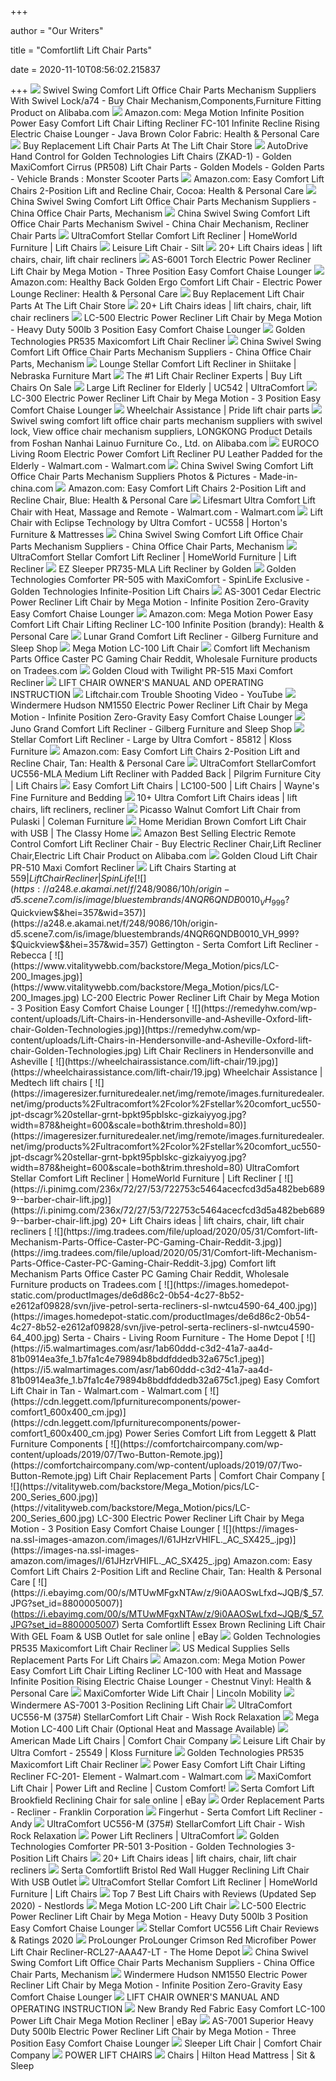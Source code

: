 +++
        
author = "Our Writers"
        
title = "Comfortlift Lift Chair Parts"
        
date = 2020-11-10T08:56:02.215837
        
+++
[ ![](https://sc01.alicdn.com/kf/HTB1yhhgPXXXXXbTXFXXq6xXFXXXl/230065847/HTB1yhhgPXXXXXbTXFXXq6xXFXXXl.jpg)](https://sc01.alicdn.com/kf/HTB1yhhgPXXXXXbTXFXXq6xXFXXXl/230065847/HTB1yhhgPXXXXXbTXFXXq6xXFXXXl.jpg) Swivel Swing Comfort Lift Office Chair Parts Mechanism Suppliers With  Swivel Lock/a74 - Buy Chair Mechanism,Components,Furniture Fitting Product  on Alibaba.com
[ ![](https://images-na.ssl-images-amazon.com/images/I/912u0cF%2BoKL._AC_SL1500_.jpg)](https://images-na.ssl-images-amazon.com/images/I/912u0cF%2BoKL._AC_SL1500_.jpg) Amazon.com: Mega Motion Infinite Position Power Easy Comfort Lift Chair  Lifting Recliner FC-101 Infinite Recline Rising Electric Chaise Lounger -  Java Brown Color Fabric: Health & Personal Care
[ ![](https://www.lift-chair-store.com/cache/1463084481611/content/RandomParts2.png)](https://www.lift-chair-store.com/cache/1463084481611/content/RandomParts2.png) Buy Replacement Lift Chair Parts At The Lift Chair Store
[ ![](https://www.monsterscooterparts.com/media/catalog/product/a/u/autodrive-hand-control-goldentech-lift-chairs_2.jpg)](https://www.monsterscooterparts.com/media/catalog/product/a/u/autodrive-hand-control-goldentech-lift-chairs_2.jpg) AutoDrive Hand Control for Golden Technologies Lift Chairs (ZKAD-1) -  Golden MaxiComfort Cirrus (PR508) Lift Chair Parts - Golden Models - Golden  Parts - Vehicle Brands : Monster Scooter Parts
[ ![](https://m.media-amazon.com/images/I/41bw22bdqCL._AC_SS350_.jpg)](https://m.media-amazon.com/images/I/41bw22bdqCL._AC_SS350_.jpg) Amazon.com: Easy Comfort Lift Chairs 2-Position Lift and Recline Chair,  Cocoa: Health & Personal Care
[ ![](https://image.made-in-china.com/2f0j00AzdYutWcfSbZ/Swivel-Swing-Comfort-Lift-Office-Chair-Parts-Mechanism-Suppliers.jpg)](https://image.made-in-china.com/2f0j00AzdYutWcfSbZ/Swivel-Swing-Comfort-Lift-Office-Chair-Parts-Mechanism-Suppliers.jpg) China Swivel Swing Comfort Lift Office Chair Parts Mechanism Suppliers -  China Office Chair Parts, Mechanism
[ ![](https://image.made-in-china.com/43f34j00sdgEbZPJkBou/Swivel-Swing-Comfort-Lift-Office-Chair-Parts-Mechanism-Swivel.jpg)](https://image.made-in-china.com/43f34j00sdgEbZPJkBou/Swivel-Swing-Comfort-Lift-Office-Chair-Parts-Mechanism-Swivel.jpg) China Swivel Swing Comfort Lift Office Chair Parts Mechanism Swivel - China  Chair Mechanism, Recliner Chair Parts
[ ![](https://imageresizer.furnituredealer.net/img/remote/images.furnituredealer.net/img/products%2Fultracomfort%2Fcolor%2Fstellar%20comfort_ste200101-bmgs--m4steisgo_kdrvaxg.jpg?width=878&height=600&scale=both&trim.threshold=80)](https://imageresizer.furnituredealer.net/img/remote/images.furnituredealer.net/img/products%2Fultracomfort%2Fcolor%2Fstellar%20comfort_ste200101-bmgs--m4steisgo_kdrvaxg.jpg?width=878&height=600&scale=both&trim.threshold=80) UltraComfort Stellar Comfort Lift Recliner | HomeWorld Furniture | Lift  Chairs
[ ![](https://www.watsons.com/media/catalog/product/cache/e4d64343b1bc593f1c5348fe05efa4a6/3/5/350100_ultracomfort_leisure_comfort_lift_chair_silt_upright_white_1.jpg)](https://www.watsons.com/media/catalog/product/cache/e4d64343b1bc593f1c5348fe05efa4a6/3/5/350100_ultracomfort_leisure_comfort_lift_chair_silt_upright_white_1.jpg) Leisure Lift Chair - Silt
[ ![](https://i.pinimg.com/236x/35/a1/66/35a166f3e8cf1d849fe159fb8659b63a--easy-comforts-lift.jpg)](https://i.pinimg.com/236x/35/a1/66/35a166f3e8cf1d849fe159fb8659b63a--easy-comforts-lift.jpg) 20+ Lift Chairs ideas | lift chairs, chair, lift chair recliners
[ ![](https://vitalityweb.com/backstore/Mega_Motion/pics/AS-6001-Lift-Chair-Gold.jpg)](https://vitalityweb.com/backstore/Mega_Motion/pics/AS-6001-Lift-Chair-Gold.jpg) AS-6001 Torch Electric Power Recliner Lift Chair by Mega Motion - Three  Position Easy Comfort Chaise Lounger
[ ![](https://m.media-amazon.com/images/I/31Yp8Ag-1UL._AC_UL320_.jpg)](https://m.media-amazon.com/images/I/31Yp8Ag-1UL._AC_UL320_.jpg) Amazon.com: Healthy Back Golden Ergo Comfort Lift Chair - Electric Power  Lounge Recliner: Health & Personal Care
[ ![](https://www.lift-chair-store.com/cache/1463084481611/content/LCController2.jpg)](https://www.lift-chair-store.com/cache/1463084481611/content/LCController2.jpg) Buy Replacement Lift Chair Parts At The Lift Chair Store
[ ![](https://i.pinimg.com/236x/93/7e/04/937e0429092e5f5fbe1d44187b62148c.jpg)](https://i.pinimg.com/236x/93/7e/04/937e0429092e5f5fbe1d44187b62148c.jpg) 20+ Lift Chairs ideas | lift chairs, chair, lift chair recliners
[ ![](https://www.vitalitywebb.com/backstore/Mega_Motion/pics/LC-500_Color.jpg)](https://www.vitalitywebb.com/backstore/Mega_Motion/pics/LC-500_Color.jpg) LC-500 Electric Power Recliner Lift Chair by Mega Motion - Heavy Duty 500lb  3 Position Easy Comfort Chaise Lounger
[ ![](https://cdn3.volusion.com/j575u.gtsw7/v/vspfiles/photos/PR535-6.jpg?v-cache=1591116137)](https://cdn3.volusion.com/j575u.gtsw7/v/vspfiles/photos/PR535-6.jpg?v-cache=1591116137) Golden Technologies PR535 Maxicomfort Lift Chair Recliner
[ ![](https://image.made-in-china.com/202f0j00wgAUuYlzAKbZ/Swivel-Swing-Comfort-Lift-Office-Chair-Parts-Mechanism-Suppliers.jpg)](https://image.made-in-china.com/202f0j00wgAUuYlzAKbZ/Swivel-Swing-Comfort-Lift-Office-Chair-Parts-Mechanism-Suppliers.jpg) China Swivel Swing Comfort Lift Office Chair Parts Mechanism Suppliers -  China Office Chair Parts, Mechanism
[ ![](https://www.nfm.com/productimages/57102048/2/l)](https://www.nfm.com/productimages/57102048/2/l) Lounge Stellar Comfort Lift Recliner in Shiitake | Nebraska Furniture Mart
[ ![](https://www.usmedicalsupplies.com/cache/1562350188066/images/lc/positions/two-position.jpg)](https://www.usmedicalsupplies.com/cache/1562350188066/images/lc/positions/two-position.jpg) The #1 Lift Chair Recliner Experts | Buy Lift Chairs On Sale
[ ![](https://www.ultracomfort.com/wp-content/uploads/2019/10/UC-542L-Cobblestoneprod.jpg)](https://www.ultracomfort.com/wp-content/uploads/2019/10/UC-542L-Cobblestoneprod.jpg) Large Lift Recliner for Elderly | UC542 | UltraComfort
[ ![](https://vitalityweb.com/backstore/Mega_Motion/pics/LC-300_Reclined_Series.jpg)](https://vitalityweb.com/backstore/Mega_Motion/pics/LC-300_Reclined_Series.jpg) LC-300 Electric Power Recliner Lift Chair by Mega Motion - 3 Position Easy  Comfort Chaise Lounger
[ ![](https://wheelchairassistance.com/lift-chair/52.jpg)](https://wheelchairassistance.com/lift-chair/52.jpg) Wheelchair Assistance | Pride lift chair parts
[ ![](https://sc01.alicdn.com/kf/HTB1ybrBNpXXXXXDapXXq6xXFXXXo.jpg_350x350.jpg)](https://sc01.alicdn.com/kf/HTB1ybrBNpXXXXXDapXXq6xXFXXXo.jpg_350x350.jpg) Swivel swing comfort lift office chair parts mechanism suppliers with  swivel lock, View office chair mechanism suppliers, LONGKONG Product  Details from Foshan Nanhai Lainuo Furniture Co., Ltd. on Alibaba.com
[ ![](https://i5.walmartimages.com/asr/97a1b790-7aa0-41fe-82cc-82ff45ea2b70_2.66069ca9b8c688c411ece2a843f68e7e.jpeg)](https://i5.walmartimages.com/asr/97a1b790-7aa0-41fe-82cc-82ff45ea2b70_2.66069ca9b8c688c411ece2a843f68e7e.jpeg) EUROCO Living Room Electric Power Comfort Lift Recliner PU Leather Padded  for the Elderly - Walmart.com - Walmart.com
[ ![](https://image.made-in-china.com/2f0j00JgmYrLWdyZbs/Swivel-Swing-Comfort-Lift-Office-Chair-Parts-Mechanism-Suppliers.jpg)](https://image.made-in-china.com/2f0j00JgmYrLWdyZbs/Swivel-Swing-Comfort-Lift-Office-Chair-Parts-Mechanism-Suppliers.jpg) China Swivel Swing Comfort Lift Office Chair Parts Mechanism Suppliers  Photos & Pictures - Made-in-china.com
[ ![](https://images-na.ssl-images-amazon.com/images/I/41dZSMws-ML._AC_.jpg)](https://images-na.ssl-images-amazon.com/images/I/41dZSMws-ML._AC_.jpg) Amazon.com: Easy Comfort Lift Chairs 2-Position Lift and Recline Chair,  Blue: Health & Personal Care
[ ![](https://i5.walmartimages.com/asr/8053756c-fe0a-418c-a5c7-e5e0200b4014_1.2503132e44b7dd59a628b0320b37b466.jpeg?odnWidth=612&odnHeight=612&odnBg=ffffff)](https://i5.walmartimages.com/asr/8053756c-fe0a-418c-a5c7-e5e0200b4014_1.2503132e44b7dd59a628b0320b37b466.jpeg?odnWidth=612&odnHeight=612&odnBg=ffffff) Lifesmart Ultra Comfort Lift Chair with Heat, Massage and Remote -  Walmart.com - Walmart.com
[ ![](https://cdn.knorrweb.com/ultra-comfort/800x800/bce59bfc26d28bc3e84dc4dbe9a3cdba.jpg)](https://cdn.knorrweb.com/ultra-comfort/800x800/bce59bfc26d28bc3e84dc4dbe9a3cdba.jpg) Lift Chair with Eclipse Technology by Ultra Comfort - UC558 | Horton's  Furniture & Mattresses
[ ![](https://image.made-in-china.com/202f0j00ApwYgzhrEKbS/Swivel-Swing-Comfort-Lift-Office-Chair-Parts-Mechanism-Suppliers.jpg)](https://image.made-in-china.com/202f0j00ApwYgzhrEKbS/Swivel-Swing-Comfort-Lift-Office-Chair-Parts-Mechanism-Suppliers.jpg) China Swivel Swing Comfort Lift Office Chair Parts Mechanism Suppliers -  China Office Chair Parts, Mechanism
[ ![](https://imageresizer.furnituredealer.net/img/remote/images.furnituredealer.net/img/products%2Fultracomfort%2Fcolor%2Fstellar%20comfort_uc550-jpt-dscagr%20stellar-grnt-b4fbyc9ubakaa4cu8evysuq.jpg?width=878&height=600&scale=both&trim.threshold=80)](https://imageresizer.furnituredealer.net/img/remote/images.furnituredealer.net/img/products%2Fultracomfort%2Fcolor%2Fstellar%20comfort_uc550-jpt-dscagr%20stellar-grnt-b4fbyc9ubakaa4cu8evysuq.jpg?width=878&height=600&scale=both&trim.threshold=80) UltraComfort Stellar Comfort Lift Recliner | HomeWorld Furniture | Lift  Recliner
[ ![](https://cdn11.bigcommerce.com/s-xav554o/images/stencil/1280x1280/products/1586/12779/PR761_LIFTED_BOURBON__51866.1596216454.jpg?c=2)](https://cdn11.bigcommerce.com/s-xav554o/images/stencil/1280x1280/products/1586/12779/PR761_LIFTED_BOURBON__51866.1596216454.jpg?c=2) EZ Sleeper PR735-MLA Lift Recliner by Golden
[ ![](https://www.spinlife.com/images/alternate/73754_1_13.jpg)](https://www.spinlife.com/images/alternate/73754_1_13.jpg) Golden Technologies Comforter PR-505 with MaxiComfort - SpinLife Exclusive  - Golden Technologies Infinite-Position Lift Chairs
[ ![](https://www.vitalitywebb.com/backstore/Mega_Motion/pics/AS-3001-chair-Blue.jpg)](https://www.vitalitywebb.com/backstore/Mega_Motion/pics/AS-3001-chair-Blue.jpg) AS-3001 Cedar Electric Power Recliner Lift Chair by Mega Motion - Infinite  Position Zero-Gravity Easy Comfort Chaise Lounger
[ ![](https://images-na.ssl-images-amazon.com/images/I/51zdn6vZeyL._AC_SY450_.jpg)](https://images-na.ssl-images-amazon.com/images/I/51zdn6vZeyL._AC_SY450_.jpg) Amazon.com: Mega Motion Power Easy Comfort Lift Chair Lifting Recliner  LC-100 Infinite Position (brandy): Health & Personal Care
[ ![](https://gilbergfurniture.com/1551/lunar-grand-comfort-lift-recliner.jpg)](https://gilbergfurniture.com/1551/lunar-grand-comfort-lift-recliner.jpg) Lunar Grand Comfort Lift Recliner - Gilberg Furniture and Sleep Shop
[ ![](http://chairenvy.com/media/catalog/product/cache/1/image/9df78eab33525d08d6e5fb8d27136e95/l/c/lc-100_brandy.jpg)](http://chairenvy.com/media/catalog/product/cache/1/image/9df78eab33525d08d6e5fb8d27136e95/l/c/lc-100_brandy.jpg) Mega Motion LC-100 Lift Chair
[ ![](https://sc01.alicdn.com/kf/HTB1LmWkbwaH3KVjSZFjq6AFWpXaa/231611411/HTB1LmWkbwaH3KVjSZFjq6AFWpXaa.jpg)](https://sc01.alicdn.com/kf/HTB1LmWkbwaH3KVjSZFjq6AFWpXaa/231611411/HTB1LmWkbwaH3KVjSZFjq6AFWpXaa.jpg) Comfort lift Mechanism Parts Office Caster PC Gaming Chair Reddit,  Wholesale Furniture products on Tradees.com
[ ![](https://cdn11.bigcommerce.com/s-xav554o/images/stencil/original/products/1456/10065/PR514-UCB-CoffeeBean-STANDING__73832.1534456366.jpg?c=2)](https://cdn11.bigcommerce.com/s-xav554o/images/stencil/original/products/1456/10065/PR514-UCB-CoffeeBean-STANDING__73832.1534456366.jpg?c=2) Golden Cloud with Twilight PR-515 Maxi Comfort Recliner
[ ![](x-raw-image:///d2aa99e4f103103318a100c5df4c074464123155ff180ad1bca519aab59a733f)](x-raw-image:///d2aa99e4f103103318a100c5df4c074464123155ff180ad1bca519aab59a733f) LIFT CHAIR OWNER'S MANUAL AND OPERATING INSTRUCTION
[ ![](https://i.ytimg.com/vi/3SHc5N9v0cM/maxresdefault.jpg)](https://i.ytimg.com/vi/3SHc5N9v0cM/maxresdefault.jpg) Liftchair.com Trouble Shooting Video - YouTube
[ ![](https://vitalityweb.com/backstore/Mega_Motion/pics/Hudson-NM1550-Chair.jpg)](https://vitalityweb.com/backstore/Mega_Motion/pics/Hudson-NM1550-Chair.jpg) Windermere Hudson NM1550 Electric Power Recliner Lift Chair by Mega Motion  - Infinite Position Zero-Gravity Easy Comfort Chaise Lounger
[ ![](https://gilbergfurniture.com/1553-thickbox_default/juno-grand-comfort-lift-recliner.jpg)](https://gilbergfurniture.com/1553-thickbox_default/juno-grand-comfort-lift-recliner.jpg) Juno Grand Comfort Lift Recliner - Gilberg Furniture and Sleep Shop
[ ![](https://cdn.knorrweb.com/ultra-comfort/800x800/stellar-comfort-collection-uc550-l.jpg)](https://cdn.knorrweb.com/ultra-comfort/800x800/stellar-comfort-collection-uc550-l.jpg) Stellar Comfort Lift Recliner - Large by Ultra Comfort - 85812 | Kloss  Furniture
[ ![](https://images-na.ssl-images-amazon.com/images/I/91lVa7X9iOL._AC_SX425_.jpg)](https://images-na.ssl-images-amazon.com/images/I/91lVa7X9iOL._AC_SX425_.jpg) Amazon.com: Easy Comfort Lift Chairs 2-Position Lift and Recline Chair,  Tan: Health & Personal Care
[ ![](https://imageresizer.furnituredealer.net/img/remote/images.furnituredealer.net/img/products%2Fultracomfort%2Fcolor%2Fstellarcomfort_uc556-m-wicker-b1.jpg?width=878&height=600&scale=both&trim.threshold=80)](https://imageresizer.furnituredealer.net/img/remote/images.furnituredealer.net/img/products%2Fultracomfort%2Fcolor%2Fstellarcomfort_uc556-m-wicker-b1.jpg?width=878&height=600&scale=both&trim.threshold=80) UltraComfort StellarComfort UC556-MLA Medium Lift Recliner with Padded Back  | Pilgrim Furniture City | Lift Chairs
[ ![](https://s3.amazonaws.com/furniture.retailcatalog.us/products/44080/large/mm30801-pic.jpg)](https://s3.amazonaws.com/furniture.retailcatalog.us/products/44080/large/mm30801-pic.jpg) Easy Comfort Lift Chairs | LC100-500 | Lift Chairs | Wayne's Fine Furniture  and Bedding
[ ![](https://i.pinimg.com/236x/fb/b9/f4/fbb9f41579bcba53a5828a76cbaa433e.jpg)](https://i.pinimg.com/236x/fb/b9/f4/fbb9f41579bcba53a5828a76cbaa433e.jpg) 10+ Ultra Comfort Lift Chairs ideas | lift chairs, lift recliners, recliner
[ ![](https://d9dvmj2a7k2dc.cloudfront.net/catalog/product/cache/1/image/731x481/17f82f742ffe127f42dca9de82fb58b1/p/g/pgjcamnomg3yleqdmerh_pul20191.jpg)](https://d9dvmj2a7k2dc.cloudfront.net/catalog/product/cache/1/image/731x481/17f82f742ffe127f42dca9de82fb58b1/p/g/pgjcamnomg3yleqdmerh_pul20191.jpg) Picasso Walnut Comfort Lift Chair from Pulaski | Coleman Furniture
[ ![](http://www.theclassyhome.com/catalog/RH-156DSA449U-016-277-RM1.jpg)](http://www.theclassyhome.com/catalog/RH-156DSA449U-016-277-RM1.jpg) Home Meridian Brown Comfort Lift Chair with USB | The Classy Home
[ ![](https://sc01.alicdn.com/kf/UT8MEREXOxXXXagOFbX6/228444092/UT8MEREXOxXXXagOFbX6.jpg_.webp)](https://sc01.alicdn.com/kf/UT8MEREXOxXXXagOFbX6/228444092/UT8MEREXOxXXXagOFbX6.jpg_.webp) Amazon Best Selling Electric Remote Control Comfort Lift Recliner Chair -  Buy Electric Recliner Chair,Lift Recliner Chair,Electric Lift Chair Product  on Alibaba.com
[ ![](https://cdn11.bigcommerce.com/s-xav554o/images/stencil/1280x1280/products/952/4768/PR510SME_Cloud_Calypso__42504.1444752343.jpg?c=2)](https://cdn11.bigcommerce.com/s-xav554o/images/stencil/1280x1280/products/952/4768/PR510SME_Cloud_Calypso__42504.1444752343.jpg?c=2) Golden Cloud Lift Chair PR-510 Maxi Comfort Recliner
[ ![](https://www.spinlife.com/images/productCategories/943_Large.png)](https://www.spinlife.com/images/productCategories/943_Large.png) Lift Chairs Starting at $559 | Lift Chair Recliner | SpinLife
[ ![](https://a248.e.akamai.net/f/248/9086/10h/origin-d5.scene7.com/is/image/bluestembrands/4NQR6QNDB0010_VH_999?$Quickview$&hei=357&wid=357)](https://a248.e.akamai.net/f/248/9086/10h/origin-d5.scene7.com/is/image/bluestembrands/4NQR6QNDB0010_VH_999?$Quickview$&hei=357&wid=357) Gettington - Serta Comfort Lift Recliner - Rebecca
[ ![](https://www.vitalitywebb.com/backstore/Mega_Motion/pics/LC-200_Images.jpg)](https://www.vitalitywebb.com/backstore/Mega_Motion/pics/LC-200_Images.jpg) LC-200 Electric Power Recliner Lift Chair by Mega Motion - 3 Position Easy  Comfort Chaise Lounger
[ ![](https://remedyhw.com/wp-content/uploads/Lift-Chairs-in-Hendersonville-and-Asheville-Oxford-lift-chair-Golden-Technologies.jpg)](https://remedyhw.com/wp-content/uploads/Lift-Chairs-in-Hendersonville-and-Asheville-Oxford-lift-chair-Golden-Technologies.jpg) Lift Chair Recliners in Hendersonville and Asheville
[ ![](https://wheelchairassistance.com/lift-chair/19.jpg)](https://wheelchairassistance.com/lift-chair/19.jpg) Wheelchair Assistance | Medtech lift chairs
[ ![](https://imageresizer.furnituredealer.net/img/remote/images.furnituredealer.net/img/products%2Fultracomfort%2Fcolor%2Fstellar%20comfort_uc550-jpt-dscagr%20stellar-grnt-bpkt95pblskc-gizkaiyyog.jpg?width=878&height=600&scale=both&trim.threshold=80)](https://imageresizer.furnituredealer.net/img/remote/images.furnituredealer.net/img/products%2Fultracomfort%2Fcolor%2Fstellar%20comfort_uc550-jpt-dscagr%20stellar-grnt-bpkt95pblskc-gizkaiyyog.jpg?width=878&height=600&scale=both&trim.threshold=80) UltraComfort Stellar Comfort Lift Recliner | HomeWorld Furniture | Lift  Recliner
[ ![](https://i.pinimg.com/236x/72/27/53/722753c5464acecfcd3d5a482beb6899--barber-chair-lift.jpg)](https://i.pinimg.com/236x/72/27/53/722753c5464acecfcd3d5a482beb6899--barber-chair-lift.jpg) 20+ Lift Chairs ideas | lift chairs, chair, lift chair recliners
[ ![](https://img.tradees.com/file/upload/2020/05/31/Comfort-lift-Mechanism-Parts-Office-Caster-PC-Gaming-Chair-Reddit-3.jpg)](https://img.tradees.com/file/upload/2020/05/31/Comfort-lift-Mechanism-Parts-Office-Caster-PC-Gaming-Chair-Reddit-3.jpg) Comfort lift Mechanism Parts Office Caster PC Gaming Chair Reddit,  Wholesale Furniture products on Tradees.com
[ ![](https://images.homedepot-static.com/productImages/de6d86c2-0b54-4c27-8b52-e2612af09828/svn/jive-petrol-serta-recliners-sl-nwtcu4590-64_400.jpg)](https://images.homedepot-static.com/productImages/de6d86c2-0b54-4c27-8b52-e2612af09828/svn/jive-petrol-serta-recliners-sl-nwtcu4590-64_400.jpg) Serta - Chairs - Living Room Furniture - The Home Depot
[ ![](https://i5.walmartimages.com/asr/1ab60ddd-c3d2-41a7-aa4d-81b0914ea3fe_1.b7fa1c4e79894b8bddfddedb32a675c1.jpeg)](https://i5.walmartimages.com/asr/1ab60ddd-c3d2-41a7-aa4d-81b0914ea3fe_1.b7fa1c4e79894b8bddfddedb32a675c1.jpeg) Easy Comfort Lift Chair in Tan - Walmart.com - Walmart.com
[ ![](https://cdn.leggett.com/lpfurniturecomponents/power-comfort1_600x400_cm.jpg)](https://cdn.leggett.com/lpfurniturecomponents/power-comfort1_600x400_cm.jpg) Power Series Comfort Lift from Leggett & Platt Furniture Components
[ ![](https://comfortchaircompany.com/wp-content/uploads/2019/07/Two-Button-Remote.jpg)](https://comfortchaircompany.com/wp-content/uploads/2019/07/Two-Button-Remote.jpg) Lift Chair Replacement Parts | Comfort Chair Company
[ ![](https://vitalityweb.com/backstore/Mega_Motion/pics/LC-200_Series_600.jpg)](https://vitalityweb.com/backstore/Mega_Motion/pics/LC-200_Series_600.jpg) LC-300 Electric Power Recliner Lift Chair by Mega Motion - 3 Position Easy  Comfort Chaise Lounger
[ ![](https://images-na.ssl-images-amazon.com/images/I/61JHzrVHIFL._AC_SX425_.jpg)](https://images-na.ssl-images-amazon.com/images/I/61JHzrVHIFL._AC_SX425_.jpg) Amazon.com: Easy Comfort Lift Chairs 2-Position Lift and Recline Chair,  Tan: Health & Personal Care
[ ![](https://i.ebayimg.com/00/s/MTUwMFgxNTAw/z/9i0AAOSwLfxd~JQB/$_57.JPG?set_id=8800005007)](https://i.ebayimg.com/00/s/MTUwMFgxNTAw/z/9i0AAOSwLfxd~JQB/$_57.JPG?set_id=8800005007) Serta Comfortlift Essex Brown Reclining Lift Chair With GEL Foam & USB  Outlet for sale online | eBay
[ ![](https://cdn3.volusion.com/j575u.gtsw7/v/vspfiles/photos/PR535-5.jpg?v-cache=1591116137)](https://cdn3.volusion.com/j575u.gtsw7/v/vspfiles/photos/PR535-5.jpg?v-cache=1591116137) Golden Technologies PR535 Maxicomfort Lift Chair Recliner
[ ![](https://www.usmedicalsupplies.com/cache/1562350186586/content/LCPartsDiagram.jpg)](https://www.usmedicalsupplies.com/cache/1562350186586/content/LCPartsDiagram.jpg) US Medical Supplies Sells Replacement Parts For Lift Chairs
[ ![](https://images-na.ssl-images-amazon.com/images/I/91AdkIbkmZL._AC_SL1500_.jpg)](https://images-na.ssl-images-amazon.com/images/I/91AdkIbkmZL._AC_SL1500_.jpg) Amazon.com: Mega Motion Power Easy Comfort Lift Chair Lifting Recliner  LC-100 with Heat and Massage Infinite Position Rising Electric Chaise  Lounger - Chestnut Vinyl: Health & Personal Care
[ ![](https://www.lincolnmobility.com/wp-content/uploads/2018/02/PR-505-M26D-Admiral-Lifted.png)](https://www.lincolnmobility.com/wp-content/uploads/2018/02/PR-505-M26D-Admiral-Lifted.png) MaxiComforter Wide Lift Chair | Lincoln Mobility
[ ![](https://cdn.amicamedicalsupply.com/media/catalog/product/cache/1/image/540x/9df78eab33525d08d6e5fb8d27136e95/a/s/xas-7001-lifted.jpg.pagespeed.ic.5iduKT7VzY.jpg)](https://cdn.amicamedicalsupply.com/media/catalog/product/cache/1/image/540x/9df78eab33525d08d6e5fb8d27136e95/a/s/xas-7001-lifted.jpg.pagespeed.ic.5iduKT7VzY.jpg) Windermere AS-7001 3-Position Reclining Lift Chair
[ ![](https://cdn.shopify.com/s/files/1/1509/5162/files/Stellar_Comfort_Line_UltraComfort_550_options_132e90b1-9e1e-4df1-908d-fa8ee919eaa0_1024x1024.jpg?v=1537812187)](https://cdn.shopify.com/s/files/1/1509/5162/files/Stellar_Comfort_Line_UltraComfort_550_options_132e90b1-9e1e-4df1-908d-fa8ee919eaa0_1024x1024.jpg?v=1537812187) UltraComfort UC556-M (375#) StellarComfort Lift Chair - Wish Rock Relaxation
[ ![](https://www.valenciaseating.com/media/catalog/product/cache/1/image/9df78eab33525d08d6e5fb8d27136e95/l/c/lc-400_java_2.jpg)](https://www.valenciaseating.com/media/catalog/product/cache/1/image/9df78eab33525d08d6e5fb8d27136e95/l/c/lc-400_java_2.jpg) Mega Motion LC-400 Lift Chair (Optional Heat and Massage Available)
[ ![](https://comfortchaircompany.com/wp-content/uploads/2019/02/775IS-ZW-10-1-300x169.jpg)](https://comfortchaircompany.com/wp-content/uploads/2019/02/775IS-ZW-10-1-300x169.jpg) American Made Lift Chairs | Comfort Chair Company
[ ![](https://cdn.knorrweb.com/ultra-comfort/b3bb848cb2bff441c963635e0177d8db.jpg)](https://cdn.knorrweb.com/ultra-comfort/b3bb848cb2bff441c963635e0177d8db.jpg) Leisure Lift Chair by Ultra Comfort - 25549 | Kloss Furniture
[ ![](https://cdn3.volusion.com/j575u.gtsw7/v/vspfiles/photos/PR535-3.jpg?v-cache=1591116137)](https://cdn3.volusion.com/j575u.gtsw7/v/vspfiles/photos/PR535-3.jpg?v-cache=1591116137) Golden Technologies PR535 Maxicomfort Lift Chair Recliner
[ ![](https://i5.walmartimages.com/asr/8409ce60-c3e2-4c62-ba60-81d158ba2a53_1.8bda338328ebf52827ad7e24a2db3156.jpeg?odnWidth=612&odnHeight=612&odnBg=ffffff)](https://i5.walmartimages.com/asr/8409ce60-c3e2-4c62-ba60-81d158ba2a53_1.8bda338328ebf52827ad7e24a2db3156.jpeg?odnWidth=612&odnHeight=612&odnBg=ffffff) Power Easy Comfort Lift Chair Lifting Recliner FC-201- Element -  Walmart.com - Walmart.com
[ ![](https://www.thebonestore.com/wp-content/uploads/2020/03/Tile-PR535.jpg)](https://www.thebonestore.com/wp-content/uploads/2020/03/Tile-PR535.jpg) MaxiComfort Lift Chair | Power Lift and Recline | Custom Comfort!
[ ![](https://i.ebayimg.com/images/g/HwIAAOSwP~FdoWsL/s-l1600.png)](https://i.ebayimg.com/images/g/HwIAAOSwP~FdoWsL/s-l1600.png) Serta Comfort Lift Brookfield Reclining Chair for sale online | eBay
[ ![](http://franklincorp.com/wp-content/uploads/2020/03/recliner-1.gif)](http://franklincorp.com/wp-content/uploads/2020/03/recliner-1.gif) Order Replacement Parts - Recliner - Franklin Corporation
[ ![](https://a248.e.akamai.net/f/248/9086/10h/origin-d5.scene7.com/is/image/bluestembrands/4NQR6UNDG0010_VI_999?$Quickview$&hei=357&wid=357)](https://a248.e.akamai.net/f/248/9086/10h/origin-d5.scene7.com/is/image/bluestembrands/4NQR6UNDG0010_VI_999?$Quickview$&hei=357&wid=357) Fingerhut - Serta Comfort Lift Recliner - Andy
[ ![](https://cdn.shopify.com/s/files/1/1509/5162/products/zero-gravity-lift-recliner-ultracomfort-uc556-m-medium-large-size-375-stellarcomfort-zero-gravity-lift-chair-8_1200x.jpg?v=1595905469)](https://cdn.shopify.com/s/files/1/1509/5162/products/zero-gravity-lift-recliner-ultracomfort-uc556-m-medium-large-size-375-stellarcomfort-zero-gravity-lift-chair-8_1200x.jpg?v=1595905469) UltraComfort UC556-M (375#) StellarComfort Lift Chair - Wish Rock Relaxation
[ ![](https://www.ultracomfort.com/wp-content/uploads/2019/04/Ultra-Comfort0025.jpg)](https://www.ultracomfort.com/wp-content/uploads/2019/04/Ultra-Comfort0025.jpg) Power Lift Recliners | UltraComfort
[ ![](https://www.spinlife.com/images/product/49557.png)](https://www.spinlife.com/images/product/49557.png) Golden Technologies Comforter PR-501 3-Position - Golden Technologies  3-Position Lift Chairs
[ ![](https://i.pinimg.com/236x/96/75/d8/9675d83c3ae91caed24cd6dbe9ee8022.jpg)](https://i.pinimg.com/236x/96/75/d8/9675d83c3ae91caed24cd6dbe9ee8022.jpg) 20+ Lift Chairs ideas | lift chairs, chair, lift chair recliners
[ ![](https://sep.yimg.com/ay/yhst-96405782831295/bristol-red-wall-hugger-reclining-lift-chair-with-usb-outlet-14.jpg)](https://sep.yimg.com/ay/yhst-96405782831295/bristol-red-wall-hugger-reclining-lift-chair-with-usb-outlet-14.jpg) Serta Comfortlift Bristol Red Wall Hugger Reclining Lift Chair With USB  Outlet
[ ![](https://imageresizer.furnituredealer.net/img/remote/images.furnituredealer.net/img/products%2Fultracomfort%2Fcolor%2Fstellar%20comfort_ste200101-bgm3opcjjfu6cw8yj3xfw-w.jpg?width=878&height=600&scale=both&trim.threshold=80)](https://imageresizer.furnituredealer.net/img/remote/images.furnituredealer.net/img/products%2Fultracomfort%2Fcolor%2Fstellar%20comfort_ste200101-bgm3opcjjfu6cw8yj3xfw-w.jpg?width=878&height=600&scale=both&trim.threshold=80) UltraComfort Stellar Comfort Lift Recliner | HomeWorld Furniture | Lift  Chairs
[ ![](https://nestlords.com/wp-content/uploads/2020/09/best-lift-chair.jpg)](https://nestlords.com/wp-content/uploads/2020/09/best-lift-chair.jpg) Top 7 Best Lift Chairs with Reviews (Updated Sep 2020) - Nestlords
[ ![](http://chairenvy.com/media/catalog/product/cache/1/image/9df78eab33525d08d6e5fb8d27136e95/l/c/lc-200_chestnut_vinyl_3.jpg)](http://chairenvy.com/media/catalog/product/cache/1/image/9df78eab33525d08d6e5fb8d27136e95/l/c/lc-200_chestnut_vinyl_3.jpg) Mega Motion LC-200 Lift Chair
[ ![](https://www.vitalitywebb.com/backstore/Mega_Motion/pics/LC-500_Chair_300.jpg)](https://www.vitalitywebb.com/backstore/Mega_Motion/pics/LC-500_Chair_300.jpg) LC-500 Electric Power Recliner Lift Chair by Mega Motion - Heavy Duty 500lb  3 Position Easy Comfort Chaise Lounger
[ ![](https://chairinstitute.com/wp-content/uploads/2019/04/Stellar-Comfort-UC556-Lift-Chair-Rating-Chair-Institute.jpg)](https://chairinstitute.com/wp-content/uploads/2019/04/Stellar-Comfort-UC556-Lift-Chair-Rating-Chair-Institute.jpg) Stellar Comfort UC556 Lift Chair Reviews & Ratings 2020
[ ![](https://images.homedepot-static.com/productImages/4a163415-fbd9-48c6-bf7e-05ce96d2305a/svn/crimson-red-prolounger-recliners-rcl27-aaa47-lt-40_600.jpg)](https://images.homedepot-static.com/productImages/4a163415-fbd9-48c6-bf7e-05ce96d2305a/svn/crimson-red-prolounger-recliners-rcl27-aaa47-lt-40_600.jpg) ProLounger ProLounger Crimson Red Microfiber Power Lift Chair Recliner-RCL27-AAA47-LT  - The Home Depot
[ ![](https://image.made-in-china.com/229f0j00DQNEbTHyVuhf/%E9%85%8D%E4%BB%B6%E5%B1%95%E5%8E%85%2B%E6%B5%8B%E8%AF%95.mp4.jpg)](https://image.made-in-china.com/229f0j00DQNEbTHyVuhf/%E9%85%8D%E4%BB%B6%E5%B1%95%E5%8E%85%2B%E6%B5%8B%E8%AF%95.mp4.jpg) China Swivel Swing Comfort Lift Office Chair Parts Mechanism Suppliers -  China Office Chair Parts, Mechanism
[ ![](https://backstore.com/backstore/Mega_Motion/pics/Mega_Motion_Hudson-NM1550-Features.jpg)](https://backstore.com/backstore/Mega_Motion/pics/Mega_Motion_Hudson-NM1550-Features.jpg) Windermere Hudson NM1550 Electric Power Recliner Lift Chair by Mega Motion  - Infinite Position Zero-Gravity Easy Comfort Chaise Lounger
[ ![](x-raw-image:///8b98ee6360f7747af9347937fff44a5a0f799b451ef1725c69767a0498bd7183)](x-raw-image:///8b98ee6360f7747af9347937fff44a5a0f799b451ef1725c69767a0498bd7183) LIFT CHAIR OWNER'S MANUAL AND OPERATING INSTRUCTION
[ ![](https://vitalitywebb.com/backstore/Mega_Motion/pics/LC-100-Blue-3-Logo.jpg)](https://vitalitywebb.com/backstore/Mega_Motion/pics/LC-100-Blue-3-Logo.jpg) New Brandy Red Fabric Easy Comfort LC-100 Power Lift Chair Mega Motion  Recliner | eBay
[ ![](https://vitalityweb.com/backstore/Mega_Motion/pics/AS-7001-Lift-Chair-Colors.jpg)](https://vitalityweb.com/backstore/Mega_Motion/pics/AS-7001-Lift-Chair-Colors.jpg) AS-7001 Superior Heavy Duty 500lb Electric Power Recliner Lift Chair by  Mega Motion - Three Position Easy Comfort Chaise Lounger
[ ![](https://comfortchaircompany.com/wp-content/uploads/2019/02/775IS-ZW-10-300x225.jpg)](https://comfortchaircompany.com/wp-content/uploads/2019/02/775IS-ZW-10-300x225.jpg) Sleeper Lift Chair | Comfort Chair Company
[ ![](x-raw-image:///7db09591924ea7dc30bbb603f2de2455b1c8cd4ba4ffffb35b4bdbba053bf132)](x-raw-image:///7db09591924ea7dc30bbb603f2de2455b1c8cd4ba4ffffb35b4bdbba053bf132) POWER LIFT CHAIRS
[ ![](http://sitandsleep.net/wp-content/uploads/2017/06/uc556mlaprod.jpg)](http://sitandsleep.net/wp-content/uploads/2017/06/uc556mlaprod.jpg) Chairs | Hilton Head Mattress | Sit & Sleep
